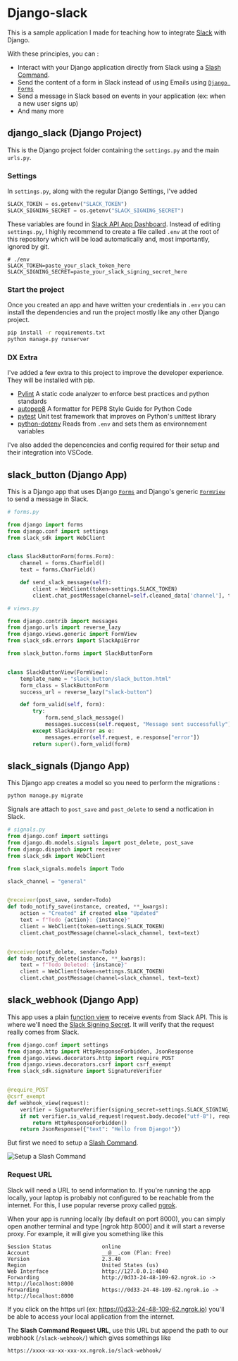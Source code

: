 # Django-slack

This is a sample application I made for teaching how to integrate [Slack](https://slack.com) with Django.

With these principles, you can :

- Interact with your Django application directly from Slack using a [Slash Command](https://api.slack.com/interactivity/slash-commands).
- Send the content of a form in Slack instead of using Emails using [`Django Forms`](https://docs.djangoproject.com/en/4.1/topics/forms/)
- Send a message in Slack based on events in your application (ex: when a new user signs up)
- And many more

## django_slack (Django Project)

This is the Django project folder containing the `settings.py` and the main `urls.py`.

### Settings

In `settings.py`, along with the regular Django Settings, I've added

```py
SLACK_TOKEN = os.getenv("SLACK_TOKEN")
SLACK_SIGNING_SECRET = os.getenv("SLACK_SIGNING_SECRET")
```

These variables are found in [Slack API App Dashboard](https://api.slack.com/apps). Instead of editing `settings.py`, I highly recommend to create a file called `.env` at the root of this repository which will be load automatically and, most importantly, ignored by git.

```
# ./env
SLACK_TOKEN=paste_your_slack_token_here
SLACK_SIGNING_SECRET=paste_your_slack_signing_secret_here
```

### Start the project

Once you created an app and have written your credentials in `.env` you can install the dependencies and run the project mostly like any other Django project.

```sh
pip install -r requirements.txt
python manage.py runserver
```

### DX Extra

I've added a few extra to this project to improve the developer experience. They will be installed with pip.

- [Pylint](https://pypi.org/project/pylint/) A static code analyzer to enforce best practices and python standards
- [autopep8](https://pypi.org/project/autopep8/) A formatter for PEP8 Style Guide for Python Code
- [pytest](https://docs.pytest.org/) Unit test framework that improves on Python's unittest library
- [python-dotenv](https://saurabh-kumar.com/python-dotenv/) Reads from `.env` and sets them as environnement variables

I've also added the depencencies and config required for their setup and their integration into VSCode.

## slack_button (Django App)

This is a Django app that uses Django [`Forms`](https://docs.djangoproject.com/en/4.1/topics/forms/) and Django's generic [`FormView`](https://docs.djangoproject.com/en/4.1/ref/class-based-views/generic-editing/#django.views.generic.edit.FormView) to send a message in Slack.

```py
# forms.py

from django import forms
from django.conf import settings
from slack_sdk import WebClient


class SlackButtonForm(forms.Form):
    channel = forms.CharField()
    text = forms.CharField()

    def send_slack_message(self):
        client = WebClient(token=settings.SLACK_TOKEN)
        client.chat_postMessage(channel=self.cleaned_data['channel'], text=self.cleaned_data['text'])
```

```py
# views.py

from django.contrib import messages
from django.urls import reverse_lazy
from django.views.generic import FormView
from slack_sdk.errors import SlackApiError

from slack_button.forms import SlackButtonForm


class SlackButtonView(FormView):
    template_name = "slack_button/slack_button.html"
    form_class = SlackButtonForm
    success_url = reverse_lazy("slack-button")

    def form_valid(self, form):
        try:
            form.send_slack_message()
            messages.success(self.request, "Message sent successfully")
        except SlackApiError as e:
            messages.error(self.request, e.response["error"])
        return super().form_valid(form)
```

## slack_signals (Django App)

This Django app creates a model so you need to perform the migrations :

```sh
python manage.py migrate
```

Signals are attach to `post_save` and `post_delete` to send a notfication in Slack.

```py
# signals.py
from django.conf import settings
from django.db.models.signals import post_delete, post_save
from django.dispatch import receiver
from slack_sdk import WebClient

from slack_signals.models import Todo

slack_channel = "general"


@receiver(post_save, sender=Todo)
def todo_notify_save(instance, created, **_kwargs):
    action = "Created" if created else "Updated"
    text = f"Todo {action}: {instance}"
    client = WebClient(token=settings.SLACK_TOKEN)
    client.chat_postMessage(channel=slack_channel, text=text)


@receiver(post_delete, sender=Todo)
def todo_notify_delete(instance, **_kwargs):
    text = f"Todo Deleted: {instance}"
    client = WebClient(token=settings.SLACK_TOKEN)
    client.chat_postMessage(channel=slack_channel, text=text)
```

## slack_webhook (Django App)

This app uses a plain [function view](https://docs.djangoproject.com/en/4.1/topics/http/views/) to receive events from Slack API. This is where we'll need the [Slack Signing Secret](https://api.slack.com/authentication/verifying-requests-from-slack). It will verify that the request really comes from Slack.

```py
from django.conf import settings
from django.http import HttpResponseForbidden, JsonResponse
from django.views.decorators.http import require_POST
from django.views.decorators.csrf import csrf_exempt
from slack_sdk.signature import SignatureVerifier


@require_POST
@csrf_exempt
def webhook_view(request):
    verifier = SignatureVerifier(signing_secret=settings.SLACK_SIGNING_SECRET)
    if not verifier.is_valid_request(request.body.decode("utf-8"), request.headers):
        return HttpResponseForbidden()
    return JsonResponse({"text": "Hello from Django!"})

```

But first we need to setup a [Slash Command](https://api.slack.com/interactivity/slash-commands).

![Setup a Slash Command](screen-slash-command.png?raw=true)

### Request URL

Slack will need a URL to send information to. If you're running the app locally, your laptop is probably not configured to be reachable from the internet. For this, I use popular reverse proxy called [ngrok](https://ngrok.io).

When your app is running locally (by default on port 8000), you can simply open another terminal and type [ngrok http 8000] and it will start a reverse proxy. For example, it will give you something like this

```
Session Status                online
Account                       __@__.com (Plan: Free)
Version                       2.3.40
Region                        United States (us)
Web Interface                 http://127.0.0.1:4040
Forwarding                    http://0d33-24-48-109-62.ngrok.io -> http://localhost:8000
Forwarding                    https://0d33-24-48-109-62.ngrok.io -> http://localhost:8000
```

If you click on the https url (ex: https://0d33-24-48-109-62.ngrok.io) you'll be able to access your local application from the internet.

The **Slash Command Request URL**, use this URL but append the path to our webhook (`/slack-webhook/`) which gives somethings like

```
https://xxxx-xx-xx-xxx-xx.ngrok.io/slack-webhook/
```
